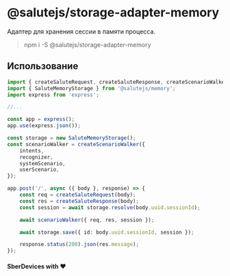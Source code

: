 # @salutejs/storage-adapter-memory

Адаптер для хранения сессии в памяти процесса.

> npm i -S @salutejs/storage-adapter-memory

## Использование

``` ts
import { createSaluteRequest, createSaluteResponse, createScenarioWalker } from '@salutejs/scenario';
import { SaluteMemoryStorage } from '@salutejs/memory';
import express from 'express';

//...

const app = express();
app.use(express.json());

const storage = new SaluteMemoryStorage();
const scenarioWalker = createScenarioWalker({
    intents,
    recognizer,
    systemScenario,
    userScenario,
});

app.post('/', async ({ body }, response) => {
    const req = createSaluteRequest(body);
    const res = createSaluteResponse(body);
    const session = await storage.resolve(body.uuid.sessionId);

    await scenarioWalker({ req, res, session });

    await storage.save({ id: body.uuid.sessionId, session });

    response.status(200).json(res.message);
});

```

#### SberDevices with :heart:
